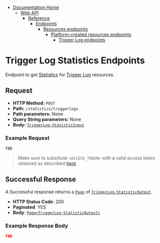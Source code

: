 * [Documentation Home](../../../../../README.md)
    * [Web API](../../../../index.md)  
      * [Reference](../../../index.md)  
        * [Endpoints](../../index.md)
            * [Resources endpoints](../../index.md)
               * [Platform-created resources endpoints](../index.md)
                  * [Trigger Log endpoints](index.md)
                  
# Trigger Log Statistics Endpoints

Endpoint to get [Statistics](../../../../concepts/statistics.md) 
for [Trigger Log](../../../resources/platform-created/triggerlog.md) resources.

## Request

* **HTTP Method:** `POST`
* **Path:** `/statistics/triggerlogs`
* **Path parameters:** None
* **Query String parameters:** None
* **Body:** [`TriggerLog-StatisticInput`](../../../data-models/r-statistic-input/triggerlog.md)
    
### Example Request


```
TBD
```

> Make sure to substitute `<ACCESS_TOKEN>` with a valid access token obtained as described [here](../../../general-aspects/auth.md).

## Successful Response

A Successful response returns a [`Page`](../../../general-aspects/pagination.md) 
of [`TriggerLog-StatisticOutput`](../../../data-models/r-statistic-output/triggerlogs.md).

* **HTTP Status Code**: 200
* **Paginated**: YES
* **Body**: [`Page`](../../../general-aspects/pagination.md)[`<TriggerLog-StatisticOutput>`](../../../data-models/r-statistic-output/triggerlogs.md)


### Example Response Body

```json
TBD
```


